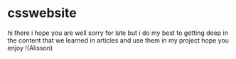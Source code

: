 # csswebsite
hi there i hope you are well sorry for late but i do my best to getting deep in the content that we learned in articles and use them in my project hope you enjoy !(Alisson)
